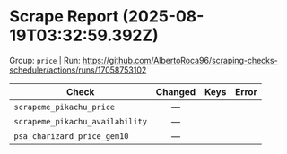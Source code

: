 # Scrape Report (2025-08-19T03:32:59.392Z)

Group: `price`  |  Run: https://github.com/AlbertoRoca96/scraping-checks-scheduler/actions/runs/17058753102

| Check | Changed | Keys | Error |
|---|:---:|:--|:--|
| `scrapeme_pikachu_price` | — |  |  |
| `scrapeme_pikachu_availability` | — |  |  |
| `psa_charizard_price_gem10` | — |  |  |
